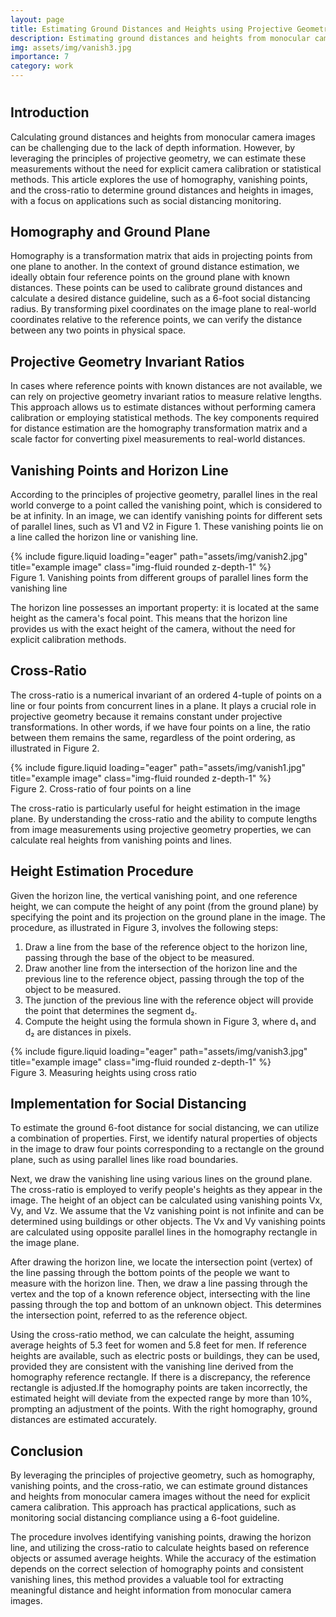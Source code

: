 ```yaml
---
layout: page
title: Estimating Ground Distances and Heights using Projective Geometry in Monocular Camera Images
description: Estimating ground distances and heights from monocular camera images using projective geometry principles, including homography, vanishing points, and cross-ratio, without explicit camera calibration.
img: assets/img/vanish3.jpg
importance: 7
category: work
---
```


# 

## Introduction
Calculating ground distances and heights from monocular camera images can be challenging due to the lack of depth information. However, by leveraging the principles of projective geometry, we can estimate these measurements without the need for explicit camera calibration or statistical methods. This article explores the use of homography, vanishing points, and the cross-ratio to determine ground distances and heights in images, with a focus on applications such as social distancing monitoring.

## Homography and Ground Plane
Homography is a transformation matrix that aids in projecting points from one plane to another. In the context of ground distance estimation, we ideally obtain four reference points on the ground plane with known distances. These points can be used to calibrate ground distances and calculate a desired distance guideline, such as a 6-foot social distancing radius. By transforming pixel coordinates on the image plane to real-world coordinates relative to the reference points, we can verify the distance between any two points in physical space.

## Projective Geometry Invariant Ratios
In cases where reference points with known distances are not available, we can rely on projective geometry invariant ratios to measure relative lengths. This approach allows us to estimate distances without performing camera calibration or employing statistical methods. The key components required for distance estimation are the homography transformation matrix and a scale factor for converting pixel measurements to real-world distances.

## Vanishing Points and Horizon Line
According to the principles of projective geometry, parallel lines in the real world converge to a point called the vanishing point, which is considered to be at infinity. In an image, we can identify vanishing points for different sets of parallel lines, such as V1 and V2 in Figure 1. These vanishing points lie on a line called the horizon line or vanishing line.


<div class="row">
    <div class="col-sm mt-3 mt-md-0">
        {% include figure.liquid loading="eager" path="assets/img/vanish2.jpg" title="example image" class="img-fluid rounded z-depth-1" %}
    </div>
</div>
<div class="caption">
    Figure 1. Vanishing points from different groups of parallel lines form the vanishing line
</div>


The horizon line possesses an important property: it is located at the same height as the camera's focal point. This means that the horizon line provides us with the exact height of the camera, without the need for explicit calibration methods.

## Cross-Ratio
The cross-ratio is a numerical invariant of an ordered 4-tuple of points on a line or four points from concurrent lines in a plane. It plays a crucial role in projective geometry because it remains constant under projective transformations. In other words, if we have four points on a line, the ratio between them remains the same, regardless of the point ordering, as illustrated in Figure 2.


<div class="row">
    <div class="col-sm mt-3 mt-md-0">
        {% include figure.liquid loading="eager" path="assets/img/vanish1.jpg" title="example image" class="img-fluid rounded z-depth-1" %}
    </div>
</div>
<div class="caption">
    Figure 2. Cross-ratio of four points on a line
</div>


The cross-ratio is particularly useful for height estimation in the image plane. By understanding the cross-ratio and the ability to compute lengths from image measurements using projective geometry properties, we can calculate real heights from vanishing points and lines.

## Height Estimation Procedure
Given the horizon line, the vertical vanishing point, and one reference height, we can compute the height of any point (from the ground plane) by specifying the point and its projection on the ground plane in the image. The procedure, as illustrated in Figure 3, involves the following steps:

1. Draw a line from the base of the reference object to the horizon line, passing through the base of the object to be measured.
2. Draw another line from the intersection of the horizon line and the previous line to the reference object, passing through the top of the object to be measured.
3. The junction of the previous line with the reference object will provide the point that determines the segment d₂.
4. Compute the height using the formula shown in Figure 3, where d₁ and d₂ are distances in pixels.


<div class="row">
    <div class="col-sm mt-3 mt-md-0">
        {% include figure.liquid loading="eager" path="assets/img/vanish3.jpg" title="example image" class="img-fluid rounded z-depth-1" %}
    </div>
</div>
<div class="caption">
    Figure 3. Measuring heights using cross ratio 
</div>


## Implementation for Social Distancing
To estimate the ground 6-foot distance for social distancing, we can utilize a combination of properties. First, we identify natural properties of objects in the image to draw four points corresponding to a rectangle on the ground plane, such as using parallel lines like road boundaries.

Next, we draw the vanishing line using various lines on the ground plane. The cross-ratio is employed to verify people's heights as they appear in the image. The height of an object can be calculated using vanishing points Vx, Vy, and Vz. We assume that the Vz vanishing point is not infinite and can be determined using buildings or other objects. The Vx and Vy vanishing points are calculated using opposite parallel lines in the homography rectangle in the image plane.

After drawing the horizon line, we locate the intersection point (vertex) of the line passing through the bottom points of the people we want to measure with the horizon line. Then, we draw a line passing through the vertex and the top of a known reference object, intersecting with the line passing through the top and bottom of an unknown object. This determines the intersection point, referred to as the reference object.

Using the cross-ratio method, we can calculate the height, assuming average heights of 5.3 feet for women and 5.8 feet for men. If reference heights are available, such as electric posts or buildings, they can be used, provided they are consistent with the vanishing line derived from the homography reference rectangle. If there is a discrepancy, the reference rectangle is adjusted.If the homography points are taken incorrectly, the estimated height will deviate from the expected range by more than 10%, prompting an adjustment of the points. With the right homography, ground distances are estimated accurately. 

## Conclusion
By leveraging the principles of projective geometry, such as homography, vanishing points, and the cross-ratio, we can estimate ground distances and heights from monocular camera images without the need for explicit camera calibration. This approach has practical applications, such as monitoring social distancing compliance using a 6-foot guideline.

The procedure involves identifying vanishing points, drawing the horizon line, and utilizing the cross-ratio to calculate heights based on reference objects or assumed average heights. While the accuracy of the estimation depends on the correct selection of homography points and consistent vanishing lines, this method provides a valuable tool for extracting meaningful distance and height information from monocular camera images.